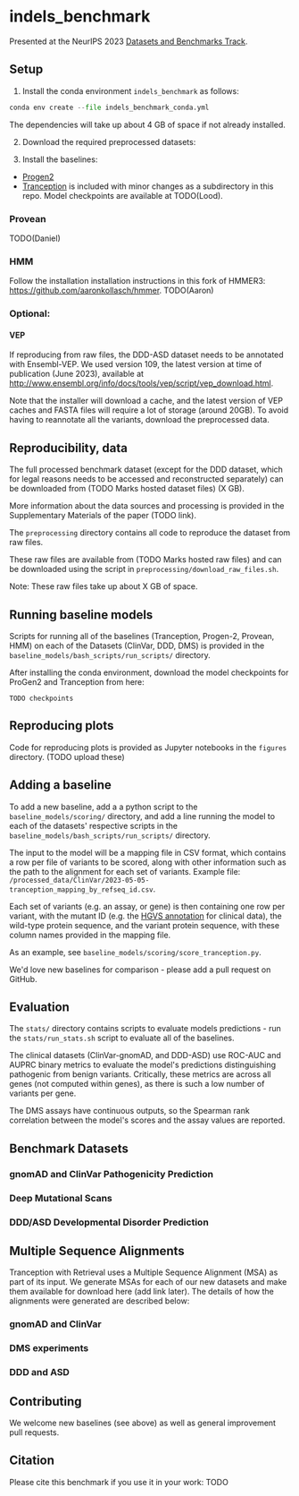 # indels_benchmark

Presented at the NeurIPS 2023 [Datasets and Benchmarks Track](https://neurips.cc/Conferences/2023/CallForDatasetsBenchmarks).

## Setup

1. Install the conda environment `indels_benchmark` as follows:

```python
conda env create --file indels_benchmark_conda.yml
```

The dependencies will take up about 4 GB of space if not already installed.

2. Download the required preprocessed datasets:

3. Install the baselines:
- [Progen2](https://github.com/salesforce/progen/tree/main/progen2)
- [Tranception](https://github.com/OATML-Markslab/Tranception) is included with minor changes as a subdirectory in this repo. Model checkpoints are available at TODO(Lood).

### Provean
TODO(Daniel)

### HMM
Follow the installation installation instructions in this fork of HMMER3: https://github.com/aaronkollasch/hmmer.
TODO(Aaron) 


### Optional:

#### VEP
If reproducing from raw files, the DDD-ASD dataset needs to be annotated with Ensembl-VEP. 
We used version 109, the latest version at time of publication (June 2023), available at http://www.ensembl.org/info/docs/tools/vep/script/vep_download.html.

Note that the installer will download a cache, and the latest version of VEP caches and FASTA files will require a lot of storage (around 20GB). To avoid having to reannotate all the variants, download the preprocessed data.



## Reproducibility, data

The full processed benchmark dataset (except for the DDD dataset, which for legal reasons needs to be accessed and reconstructed separately) can be downloaded from (TODO Marks hosted dataset files) (X GB).

More information about the data sources and processing is provided in the Supplementary Materials of the paper (TODO link).

The `preprocessing` directory contains all code to reproduce the dataset from raw files. 

These raw files are available from (TODO Marks hosted raw files) and can be downloaded using the script in `preprocessing/download_raw_files.sh`.

Note: These raw files take up about X GB of space.


## Running baseline models
Scripts for running all of the baselines (Tranception, Progen-2, Provean, HMM) on each of the Datasets (ClinVar, DDD, DMS) is provided in the `baseline_models/bash_scripts/run_scripts/` directory.

After installing the conda environment, download the model checkpoints for ProGen2 and Tranception from here:

```TODO checkpoints```

## Reproducing plots
Code for reproducing plots is provided as Jupyter notebooks in the `figures` directory. (TODO upload these)

## Adding a baseline
To add a new baseline, add a a python script to the `baseline_models/scoring/` directory, and add a line running the model to each of the datasets' respective scripts in the `baseline_models/bash_scripts/run_scripts/` directory.

The input to the model will be a mapping file in CSV format, which contains a row per file of variants to be scored, along with other information such as the path to the alignment for each set of variants. Example file: `/processed_data/ClinVar/2023-05-05-tranception_mapping_by_refseq_id.csv`.

Each set of variants (e.g. an assay, or gene) is then containing one row per variant, with the mutant ID (e.g. the [HGVS annotation](http://varnomen.hgvs.org/recommendations/protein/) for clinical data), the wild-type protein sequence, and the variant protein sequence, with these column names provided in the mapping file. 

As an example, see `baseline_models/scoring/score_tranception.py`.

We'd love new baselines for comparison - please add a pull request on GitHub.

## Evaluation

The `stats/` directory contains scripts to evaluate models predictions - run the `stats/run_stats.sh` script to evaluate all of the baselines.

The clinical datasets (ClinVar-gnomAD, and DDD-ASD) use ROC-AUC and AUPRC binary metrics to evaluate the model's predictions distinguishing pathogenic from benign variants. Critically, these metrics are across all genes (not computed within genes), as there is such a low number of variants per gene.

The DMS assays have continuous outputs, so the Spearman rank correlation between the model's scores and the assay values are reported.

## Benchmark Datasets 
### gnomAD and ClinVar Pathogenicity Prediction 
### Deep Mutational Scans 
### DDD/ASD Developmental Disorder Prediction

## Multiple Sequence Alignments
Tranception with Retrieval uses a Multiple Sequence Alignment (MSA) as part of its input. We generate MSAs for each 
of our new datasets and make them available for download here (add link later). The details of how the alignments were generated are described below:

### gnomAD and ClinVar 

### DMS experiments 

### DDD and ASD

## Contributing

We welcome new baselines (see above) as well as general improvement pull requests.

## Citation

Please cite this benchmark if you use it in your work:
TODO
